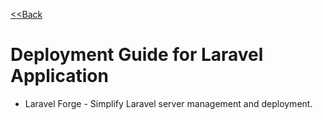 [<<Back](../README.md)

# Deployment Guide for Laravel Application

- Laravel Forge - Simplify Laravel server management and deployment.